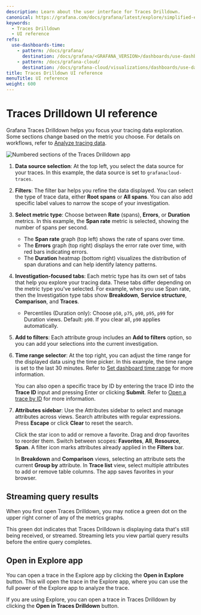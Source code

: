 ```yaml
---
description: Learn about the user interface for Traces Drilldown.
canonical: https://grafana.com/docs/grafana/latest/explore/simplified-exploration/traces/ui-reference/
keywords:
  - Traces Drilldown
  - UI reference
refs:
  use-dashboards-time:
    - pattern: /docs/grafana/
      destination: /docs/grafana/<GRAFANA_VERSION>/dashboards/use-dashboards/#set-dashboard-time-range
    - pattern: /docs/grafana-cloud/
      destination: /docs/grafana-cloud/visualizations/dashboards/use-dashboards/#set-dashboard-time-range
title: Traces Drilldown UI reference
menuTitle: UI reference
weight: 600
---
```


# Traces Drilldown UI reference

Grafana Traces Drilldown helps you focus your tracing data exploration.
Some sections change based on the metric you choose.
For details on workflows, refer to [Analyze tracing data](../investigate/analyze-tracing-data).

![Numbered sections of the Traces Drilldown app](/media/docs/explore-traces/traces-drilldown-screen-parts-numbered-v1.2.png)

1. **Data source selection**:
   At the top left, you select the data source for your traces. In this example, the data source is set to `grafanacloud-traces`.

1. **Filters**:
   The filter bar helps you refine the data displayed.
   You can select the type of trace data, either **Root spans** or **All spans**. You can also add specific label values to narrow the scope of your investigation.

1. **Select metric type**:
   Choose between **Rate** (spans), **Errors**, or **Duration** metrics. In this example, the **Span rate** metric is selected, showing the number of spans per second.
   - The **Span rate** graph (top left) shows the rate of spans over time.
   - The **Errors** graph (top right) displays the error rate over time, with red bars indicating errors.
   - The **Duration** heatmap (bottom right) visualizes the distribution of span durations and can help identify latency patterns.

1. **Investigation-focused tabs**:
   Each metric type has its own set of tabs that help you explore your tracing data. These tabs differ depending on the metric type you've selected.
   For example, when you use Span rate, then the Investigation type tabs show **Breakdown**, **Service structure**, **Comparison**, and **Traces**.
    - Percentiles (Duration only): Choose `p50`, `p75`, `p90`, `p95`, `p99` for Duration views. Default: `p90`. If you clear all, `p90` applies automatically.

1. **Add to filters**:
   Each attribute group includes an **Add to filters** option, so you can add your selections into the current investigation.

1. **Time range selector**:
   At the top right, you can adjust the time range for the displayed data using the time picker. In this example, the time range is set to the last 30 minutes. Refer to [Set dashboard time range](https://grafana.com/docs/grafana/<GRAFANA_VERSION>/dashboards/use-dashboards/#set-dashboard-time-range) for more information.

   You can also open a specific trace by ID by entering the trace ID into the **Trace ID** input and pressing Enter or clicking **Submit**. Refer to [Open a trace by ID](../investigate/analyze-tracing-data#open-a-trace-by-id) for more information.

1. **Attributes sidebar**:
    Use the Attributes sidebar to select and manage attributes across views. Search attributes with regular expressions. Press **Escape** or click **Clear** to reset the search.

    Click the star icon to add or remove a favorite. Drag and drop favorites to reorder them. Switch between scopes: **Favorites**, **All**, **Resource**, **Span**. A filter icon marks attributes already applied in the **Filters** bar.

    In **Breakdown** and **Comparison** views, selecting an attribute sets the current **Group by** attribute. In **Trace list** view, select multiple attributes to add or remove table columns. The app saves favorites in your browser.

## Streaming query results

When you first open Traces Drilldown, you may notice a green dot on the upper right corner of any of the metrics graphs.

This green dot indicates that Traces Drilldown is displaying data that's still being received, or streamed.
Streaming lets you view partial query results before the entire query completes.

## Open in Explore app

You can open a trace in the Explore app by clicking the **Open in Explore** button.
This will open the trace in the Explore app, where you can use the full power of the Explore app to analyze the trace.

If you are using Explore, you can open a trace in Traces Drilldown by clicking the **Open in Traces Drilldown** button.